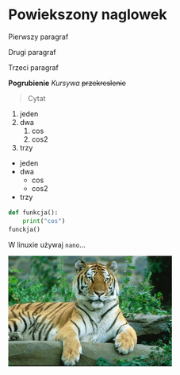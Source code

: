 # Powiekszony naglowek

Pierwszy paragraf

Drugi paragraf

Trzeci paragraf

**Pogrubienie** *Kursywa* ~~przekreslenie~~

>Cytat

1. jeden
2. dwa
	1. cos
	2. cos2
3. trzy

- jeden
- dwa
	- cos
	- cos2
- trzy

```python
def funkcja():
    print("cos")
funckja()
```

W linuxie używaj `nano`...

![Tygrys](tygrys.jpg?raw=true "Tygrys")
